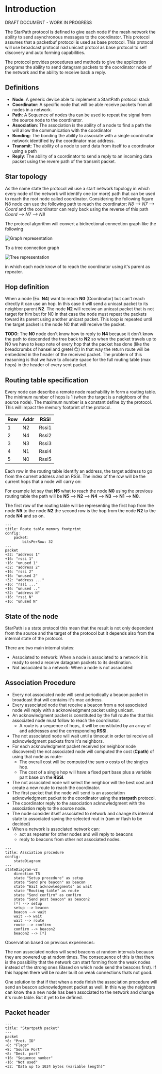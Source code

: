 # Introduction

DRAFT DOCUMENT - WORK IN PROGRESS


The StarPath protocol is defined to give each node if the mesh network the ability to send asynchronous messages to the coordinator.
This protocol assumes that a packetbuf protocol is used as base protocol. This protocol will use broadcast protocol nad unicast protcol as
base protocol to self discovery and auto forming capabilities. 

The protocol provides procedures and methods to give the application programs the ability to send datagram packets to the coordinator node of
the network and the ability to receive back a reply.

## Definitions

- **Node**: A generic device able to implement a StartPath protocol stack
- **Coordinator**: A specific node that will be able receive packets from all nodes in a network.
- **Path**: A Sequence of nodes tha can be used to repeat the signal from the source node to the coordinator. 
- **Association**: The association is the ability of a node to find a path the will allow the communication with the coordinator
- **Bonding**: The bonding the ability to associate with a single coordinator network identified by the coordinator mac address.
- **Transmit**: The ability of a node to send data from itself to a coordinator using a path
- **Reply**: The ability of a coordinator to send a reply to an incoming data packet using the revere path of the transmit packet.

## Star topology

As the name state the protocol wil use a start network topology in which every node of the network will identify one (or more) path that can be used to reach the root node called coordinator. Considering the following figure N8 node can use the following path to reach the coordinator: *N8 --> N7 --> Coord* and the coordinator can reply back using the reverse of this path *Coord --> N7 --> N8* 

The protocol algorithm will convert a bidirectional connection graph like the following

![Graph representation](media/starpath1.png)   

To a tree connection graph

![Tree representation](media/starpath2.png)

in which each node know of to reach the coordinator using it's parent as repeater.

## Hop definition

When a node (Ex. **N4**) want to reach **N0** (Coordinator) but can't reach directly it can use an hop. In this case it will send a unicast packet to its neighbor parent **N2**.
The node **N2** will receive an unicast packet that is not target for him but for N0 in that case the node must repeat the packets toward its parent using another unicast packet. 
This loop is repeated until the target packet is the node N0 that will receive the packet.


**TODO**: The **N0** node don't know how to reply to **N4** because it don't know the path to descended the tree back to **N2** so when the packet travels up to N0 we have to keep note of every hop that the packet has done (like the breadcrumbs of hansel and gretel  :blush:) In that way the return route will be embedded in the header of the received packet. The problem of this reasoning is that we have to allocate space for the full routing table (max hops) in the header of every sent packet.


## Routing table specification

Every node can describe a remote node reachability in form a routing table. The minimum number of hops is 1 (when the target is a neighbors of the source node). The maximum number is a constant define by the protocol. This will impact the memory footprint of the protocol.

| Row  |  Addr | RSSI  |
|------|-------|-------|
| 1    | N2    | Rssi1 |
| 2    | N4    | Rssi2 |
| 3    | N3    | Rssi3 |
| 4    | N1    | Rssi4 |
| 5    | N0    | Rssi5 |

Each row in the routing table identify an address, the target address to go from the current address and an RSSI. The index of the row will be the current hops that a node will carry on:

For example let say that **N5** what to reach the node **N0** using the previous routing table the path will be **N5** --> **N2** --> **N4** --> **N3** --> **N1** --> **N0**.

The first row of the routing table will be representing the first hop from the node **N5** to the node **N2** the second row is the hop from the node **N2** to the node **N4** and so on.

```mermaid
---
title: Route table memory footprint
config:
    packet:
        bitsPerRow: 32
---
packet
+32: "address 1"
+16: "rssi 1"
+16: "unused 1"
+32: "address 2"
+16: "rssi 2"
+16: "unused 2"
+32: "address ..."
+16: "rssi ..."
+16: "unused .."
+32: "address N"
+16: "rssi N"
+16: "unused N"
```


## State of the node

StarPath is a state protocol this mean that the result is not only dependent from the source and the target of the protocol but it depends also from the internal state of the protocol.

There are two main internal states:

- Associated to network: When a node is associated to a network it is ready to send a receive datagram packets to its destination.
- Not associated to a network: When a node is not associated 


## Association Procedure

- Every not associated node will send periodically a beacon packet in broadcast that will contains it's mac address.
- Every associated node that receive a beacon from a not associated node will reply with a acknowledgment packet using unicast.
- An acknowledgment packet is constituted by the full route the that this associated node must follow to reach the coordinator.
    - A route is a sequence of hops, it will be constituted by an array of and addresses and the corresponding **RSSI**.    
- The not associated node will wait until a timeout in order toi receive all acknowledgment packets from it's neighbors.
- For each acknowledgment packet received (or neighbor node discovered) the not associated node will computed the cost (**Cpath**) of using that node as route-
    - The overall cost will be computed the sum o costs of the singles hop. 
    - The cost of a single hop will have a fixed part base plus a variable part base on the **RSSI**. 
- The not associated node will select the neighbor will the best cost and create a new route to reach the coordinator.
- The first packet that the node will send is an association acknowledgment packet to the coordinator using the **starpath** protocol.
- The coordinator reply to the association acknowledgment with the association reply to the source node.
- The node consider itself associated to network and change its internal state to associated saving the selected rout in (ram or flash to be decided)  
- When a network is associated network can:
    - act as repeater for other nodes and will reply to beacons 
    - reply to beacons from other not associated nodes.


```mermaid
---
title: Assciation procedure
config:
    stateDiagram:
---
stateDiagram-v2
    direction TB
    state "Setup procedure" as setup
    state "Send pre beacon" as beacon
    state "Wait acknowledgments" as wait
    state "Routing table" as route
    state "Send confirm" as confirm
    state "Send post beacon" as beacon2
    [*] --> setup
    setup --> beacon
    beacon --> wait
    wait --> wait
    wait --> route
    route --> confirm
    confirm --> beacon2
    beacon2 --> [*]
```


Observation based on previous experiences:

The non associated nodes will send beacons at random intervals because they are powered up at radom times. The consequence of this is that there is the possibility that the network can start forming from the weak nodes instead of the strong ones (Based on which node send the beacons first). If this happen there will be router built on weak connections thats not good.

One solution to that if that when a node finish the association procedure will send an 
beacon acknowledgment packet as well. In this way the neighbors can know the a new node has been associated to the network and change it's route table. But it yet to be defined.

## Packet header

```mermaid
---
title: "Startpath packet"
---
packet
+8: "Prot. ID"
+8: "Flags"
+8: "Source Port"
+8: "Dest. port"
+16: "Sequence number"
+16: "Not used"
+32: "Data up to 1024 bytes (variable length)"
```

